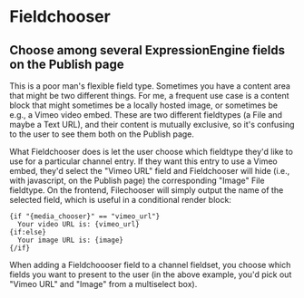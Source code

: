 # Fieldchooser

## Choose among several ExpressionEngine fields on the Publish page

This is a poor man's flexible field type.  Sometimes you have a content area that might be two different things.  For me, a frequent use case is a content block that might sometimes be a locally hosted image, or sometimes be e.g., a Vimeo video embed.  These are two different fieldtypes (a File and maybe a Text URL), and their content is mutually exclusive, so it's confusing to the user to see them both on the Publish page.

What Fieldchooser does is let the user choose which fieldtype they'd like to use for a particular channel entry.  If they want this entry to use a Vimeo embed, they'd select the "Vimeo URL" field and Fieldchooser will hide (i.e., with javascript, on the Publish page) the corresponding "Image" File fieldtype.  On the frontend, Filechooser will simply output the name of the selected field, which is useful in a conditional render block:

```
{if "{media_chooser}" == "vimeo_url"}
  Your video URL is: {vimeo_url}
{if:else}
  Your image URL is: {image}
{/if}
```

When adding a Fieldchoooser field to a channel fieldset, you choose which fields you want to present to the user (in the above example, you'd pick out "Vimeo URL" and "Image" from a multiselect box).